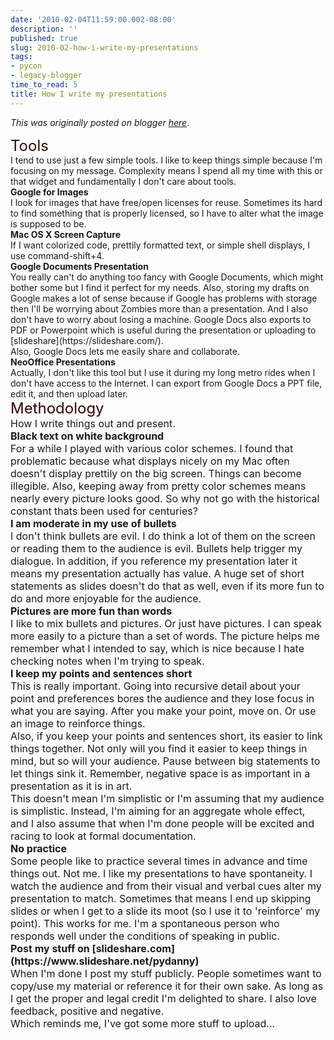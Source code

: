 ```yaml
---
date: '2010-02-04T11:59:00.002-08:00'
description: ''
published: true
slug: 2010-02-how-i-write-my-presentations
tags:
- pycon
- legacy-blogger
time_to_read: 5
title: How I write my presentations
---
```


*This was originally posted on blogger [here](https://pydanny.blogspot.com/2010/02/how-i-write-my-presentations.html)*.

<div><span class="Apple-style-span" style="color: rgb(51, 0, 0); font-size: x-large;">Tools</span></div><div>
</div><div>I tend to use just a few simple tools. I like to keep things simple because I'm focusing on my message. Complexity means I spend all my time with this or that widget and fundamentally I don't care about tools.</div><div>
</div><div><b>Google for Images</b></div><div><b>
</b></div><div>I look for images that have free/open licenses for reuse. Sometimes its hard to find something that is properly licensed, so I have to alter what the image is supposed to be.</div><div>
</div><div><b>Mac OS X Screen Capture</b></div><div><b>
</b></div><div>If I want colorized code, prettily formatted text, or simple shell displays, I use command-shift+4. </div><div>
</div><div><b>Google Documents Presentation</b></div><div><b>
</b></div><div>You really can't do anything too fancy with Google Documents, which might bother some but I find it perfect for my needs. Also, storing my drafts on Google makes a lot of sense because if Google has problems with storage then I'll be worrying about Zombies more than a presentation. And I also don't have to worry about losing a machine. Google Docs also exports to PDF or Powerpoint which is useful during the presentation or uploading to [slideshare](https://slideshare.com/).</div><div>
</div><div>Also, Google Docs lets me easily share and collaborate. </div><div>
</div><div><b>NeoOffice Presentations</b></div><div>
</div><div>Actually, I don't like this tool but I use it during my long metro rides when I don't have access to the Internet. I can export from Google Docs a PPT file, edit it, and then upload later.</div><div>
</div><div><span class="Apple-style-span" style="font-size: x-large;"><span class="Apple-style-span" style="color: #330000;">Methodology</span></span></div><div><span class="Apple-style-span" style="font-size: medium;">
</span></div><div><span class="Apple-style-span" style="font-size: medium;">How I write things out and present.</span></div><div><span class="Apple-style-span" style="font-size: medium;">
</span></div><div><span class="Apple-style-span" style="font-size: medium;"><b>Black text on white background</b></span></div><div><span class="Apple-style-span" style="font-size: medium;"><b>
</b></span></div><div><span class="Apple-style-span" style="font-size: medium;">For a while I played with various color schemes. I found that problematic because what displays nicely on my Mac often doesn't display prettily on the big screen. Things can become illegible. Also, keeping away from pretty color schemes means nearly every picture looks good. So why not go with the historical constant thats been used for centuries? </span></div><div><span class="Apple-style-span" style="font-size: medium;">
</span></div><div><span class="Apple-style-span" style="font-size: medium;"><span class="Apple-style-span"><div><span class="Apple-style-span"><b>I am moderate in my use of bullets</b></span></div><div><span class="Apple-style-span"><b>
</b></span></div><div><span class="Apple-style-span">I don't think bullets are evil. I do think a lot of them on the screen or reading them to the audience is evil. Bullets help trigger my dialogue. In addition, if you reference my presentation later it means my presentation actually has value. A huge set of short statements as slides doesn't do that as well, even if its more fun to do and more enjoyable for the audience.</span></div></span></span></div><div><span class="Apple-style-span" style="font-size: medium;">
</span></div><div><span class="Apple-style-span" style="font-size: medium;"><b>Pictures are more fun than words</b></span></div><div><span class="Apple-style-span" style="font-size: medium;">
</span></div><div><span class="Apple-style-span" style="font-size: medium;">I like to mix bullets and pictures. Or just have pictures. I can speak more easily to a picture than a set of words. The picture helps me remember what I intended to say, which is nice because I hate checking notes when I'm trying to speak.</span></div><div><span class="Apple-style-span" style="font-size: medium;">
</span></div><div><span class="Apple-style-span" style="font-size: medium;"><b>I keep my points and sentences short</b></span></div><div><span class="Apple-style-span" style="font-size: medium;"><b>
</b></span></div><div><span class="Apple-style-span" style="font-size: medium;">This is really important. Going into recursive detail about your point and preferences bores the audience and they lose focus in what you are saying. After you make your point, move on. Or use an image to reinforce things. </span></div><div><span class="Apple-style-span" style="font-size: medium;">
</span></div><div><span class="Apple-style-span" style="font-size: medium;">Also, if you keep your points and sentences short, its easier to link things together. Not only will you find it easier to keep things in mind, but so will your audience. Pause between big statements to let things sink it. Remember, negative space is as important in a presentation as it is in art.</span></div><div><span class="Apple-style-span" style="font-size: medium;">
</span></div><div><span class="Apple-style-span" style="font-size: medium;">This doesn't mean I'm simplistic or I'm assuming that my audience is simplistic. Instead, I'm aiming for an aggregate whole effect, and I also assume that when I'm done people will be excited and racing to look at formal documentation.</span></div><div><span class="Apple-style-span" style="font-size: medium;">
</span></div><div><b><span class="Apple-style-span" style="font-size: medium;">No practice</span></b></div><div><b><span class="Apple-style-span" style="font-size: medium;">
</span></b></div><div><span class="Apple-style-span" style="font-size: medium;">Some people like to practice several times in advance and time things out. Not me. I like my presentations to have spontaneity. I watch the audience and from their visual and verbal cues alter my presentation to match. Sometimes that means I end up skipping slides or when I get to a slide its moot (so I use it to 'reinforce' my point). This works for me. I'm a spontaneous person who responds well under the conditions of speaking in public. </span></div><div><span class="Apple-style-span" style="font-size: medium;">
</span></div><div><span class="Apple-style-span" style="font-size: medium;"><b>Post my stuff on [slideshare.com](https://www.slideshare.net/pydanny)</b></span></div><div><span class="Apple-style-span" style="font-size: medium;"><b>
</b></span></div><div><span class="Apple-style-span" style="font-size: medium;">When I'm done I post my stuff publicly. People sometimes want to copy/use my material or reference it for their own sake. As long as I get the proper and legal credit I'm delighted to share. I also love feedback, positive and negative.</span></div><div><span class="Apple-style-span" style="font-size: medium;">
</span></div><div><span class="Apple-style-span" style="font-size: medium;">Which reminds me, I've got some more stuff to upload...</span></div>